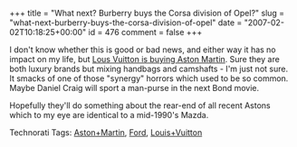 +++
title = "What next? Burberry buys the Corsa division of Opel?"
slug = "what-next-burberry-buys-the-corsa-division-of-opel"
date = "2007-02-02T10:18:25+00:00"
id = 476
comment = false
+++

I don't know whether this is good or bad news, and either way it has no impact on my life, but [Lous Vuitton is buying Aston Martin](http://www.autoblog.com/2007/02/01/scoop-louis-vuitton-buys-aston-martin/). Sure they are both luxury brands but mixing handbags and camshafts - I'm just not sure. It smacks of one of those "synergy" horrors which used to be so common.  Maybe Daniel Craig will sport a man-purse in the next Bond movie.

Hopefully they'll do something about the rear-end of all recent Astons which to my eye are identical to a mid-1990's Mazda.

<span class="technoratitag">Technorati Tags: [Aston+Martin](http://www.technorati.com/tags/Aston+Martin), [Ford](http://www.technorati.com/tags/Ford), [Louis+Vuitton](http://www.technorati.com/tags/Louis+Vuitton)</span>
